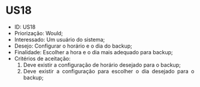 # US18

<ul>
<li> ID: US18</li>
<li>Priorização: Would;</li>
<li>Interessado: Um usuário do sistema;</li>
<li>Desejo: Configurar o horário e o dia do backup;</li>
<li>Finalidade: Escolher a hora e o dia mais adequado para backup;</li>
<li align="justify"> Critérios de aceitação:
    <ol>
       <li>Deve existir a configuração de horário desejado para o backup;</li>
      <li>Deve existir  a configuração para escolher o dia desejado para o backup;</li>
    </ol>

</li>